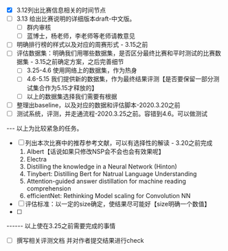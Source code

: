 - [x] 3.12列出比赛信息相关的时间节点
- [ ] 3.13 给出比赛说明的详细版本draft-中文版。
  - [ ] 群内审核
  - [ ] 蓝博士，杨老师，李老师等老师请教意见
- [ ] 明确排行榜的样式以及对应的周赛形式 - 3.15之前
- [ ] 评估数据集：明确我们用哪些数据集，是否区分最终比赛和平时测试的比赛数据集 - 3.15之前确定方案，之后完善细节
  - [ ] 3.25-4.6  使用网络上的数据集，作为热身
  - [ ] 4.6-5.15 我们提供新的数据集，作为最终结果评测【是否要保留一部分测试集合作为5.15才释放的】
  - [ ] 以上的数据集选择我们需要有根据
- [ ] 整理出baseline，以及对应的数据和评估脚本-2020.3.20之前
- [ ] 测试系统，评测，并走通流程-2020.3.25之前。容错到4.6。可以做测试

--- 以上为比较紧急的任务。

- [ ] 列出本次比赛中的推荐参考文献，可以有选择性的解读 - 3.20之前完成
  1. Albert【话说如果只修改NSP会不会也会有效果呢】
  2. Electra 
  3. Distilling the knowledge in a Neural Network (Hinton)
  4. Tinybert: Distilling Bert for Natrual Language Understanding
  5. Attention-guided answer distillation for machine reading comprehension
  6. efficientNet: Rethinking Model scaling for Convolution NN
- [ ] 评估标准：以一定的size确定，使结果尽可能好【size明确一个数值】
- [ ] 



------ 以上使在3.25之前需要完成的事情

- [ ] 撰写相关评测文档 并对作者提交结果进行check

